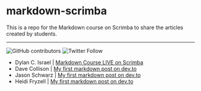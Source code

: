 # markdown-scrimba
This is a repo for the Markdown course on Scrimba to share the articles created by students.

--- 
  ![GitHub contributors](https://img.shields.io/github/contributors/PizzaPokerGuy/markdown-scrimba)
  ![Twitter Follow](https://img.shields.io/twitter/follow/pizzapokerguy?label=Follow&style=social) 

- Dylan C. Israel | [Markdown Course LIVE on Scrimba](https://dev.to/pizzapokerguy/markdown-course-live-on-scrimba-3pjk-temp-slug-6044007?preview=3854bc764872c3c488aa78590956f09f402bfb4f255fd9affdf4a8656157c047bafdbca55aaad311437edbdd74592bea3d5eaef7700239f591068b90)
- Dave Collison | [My first markdown post on dev.to](https://dev.to/thebigdavec/just-getting-started-4ekn "Dave Collison's Markdown Post")
- Jason Schwarz | [My first markdown post on dev.to](https://dev.to/passandscore/blockchain-is-changing-our-world-one-block-at-a-time-4h4b "Jason Schwarz's First Markdown Post About Blockchain")
- Heidi Fryzell | [My first markdown post on dev.to](https://dev.to/heidi37/writing-a-post-with-markdown-2pkd "🏺 Writing A Post With Markdown")